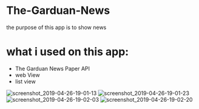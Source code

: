 # The-Garduan-News
the purpose of this app is to show news 
# what i used on this app:
* The Garduan News Paper API
* web View
* list view

![screenshot_2019-04-26-19-01-13](https://user-images.githubusercontent.com/30077322/56824640-59d3b180-6857-11e9-90d9-82604b994c15.png)
![screenshot_2019-04-26-19-01-23](https://user-images.githubusercontent.com/30077322/56824685-7839ad00-6857-11e9-97d8-3dd4d3f5bd4e.png)
![screenshot_2019-04-26-19-02-03](https://user-images.githubusercontent.com/30077322/56824660-67893700-6857-11e9-8fff-8c8355c7e760.png)
![screenshot_2019-04-26-19-02-20](https://user-images.githubusercontent.com/30077322/56824650-61935600-6857-11e9-9128-57faea182647.png)
